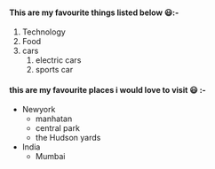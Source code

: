 #### This are my favourite things listed below :smiley::-
   1. Technology
   2. Food
   3. cars
      1. electric cars
      2. sports car 
      
#### this are my favourite places i would love to visit :smiley: :-
   * Newyork
     * manhatan
     * central park
     * the Hudson yards
   * India
     * Mumbai
